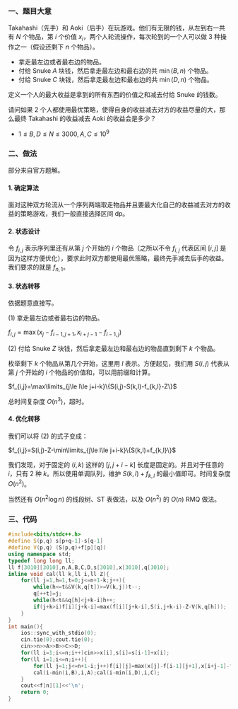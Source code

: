 ### 一、题目大意

Takahashi（先手）和 Aoki（后手）在玩游戏。他们有无限的钱，从左到右一共有 $N$ 个物品，第 $i$ 个价值 $x_i$，两个人轮流操作，每次轮到的一个人可以做 $3$ 种操作之一（假设还剩下 $n$ 个物品）。

- 拿走最左边或者最右边的物品。
- 付给 Snuke $A$ 块钱，然后拿走最左边和最右边的共 $\min(B,n)$ 个物品。
- 付给 Snuke $C$ 块钱，然后拿走最左边和最右边的共 $\min(D,n)$ 个物品。

定义一个人的最大收益是拿到的所有东西的价值之和减去付给 Snuke 的钱数。

请问如果 $2$ 个人都使用最优策略，使得自身的收益减去对方的收益尽量的大，那么最终 Takahashi 的收益减去 Aoki 的收益会是多少？

- $1\le B,D\le N\le 3000,A,C\le 10^9$

### 二、做法

部分来自官方题解。

#### 1. 确定算法

面对这种双方轮流从一个序列两端取走物品并且要最大化自己的收益减去对方的收益的策略游戏，我们一般直接选择区间 dp。

#### 2. 状态设计

令 $f_{i,j}$ 表示序列里还有从第 $j$ 个开始的 $i$ 个物品（之所以不令 $f_{i,j}$ 代表区间 $[i,j]$ 是因为这样方便优化），要求此时双方都使用最优策略，最终先手减去后手的收益。我们要求的就是 $f_{n,1}$。

#### 3. 状态转移

依据题意直接写。

$(1)$ 拿走最左边或者最右边的物品。

$f_{i,j}=\max(x_j-f_{i-1,j+1},x_{i+j-1}-f_{i-1,j})$


$(2)$ 付给 Snuke $Z$ 块钱，然后拿走最左边和最右边的物品直到剩下 $k$ 个物品。

枚举剩下 $k$ 个物品从第几个开始，这里用 $l$ 表示。方便起见，我们用 $S(i,j)$ 代表从第 $j$ 个开始的 $i$ 个物品的价值和，可以用前缀和计算。

$f_{i,j}=\max\limits_{j\le l\le j+i-k}\{S(i,j)-S(k,l)-f_{k,l}-Z\}$

总时间复杂度 $O(n^3)$，超时。

#### 4. 优化转移

我们可以将 $(2)$ 的式子变成：

$f_{i,j}=S(i,j)-Z-\min\limits_{j\le l\le j+i-k}\{S(k,l)+f_{k,l}\}$

我们发现，对于固定的 $(i,k)$ 这样的 $[j,j+i-k]$ 长度是固定的。并且对于任意的 $i$，只有 $2$ 种 $k$。所以使用单调队列，维护 $S(k,l)+f_{k,l}$ 的最小值即可。时间复杂度 $O(n^2)$。

当然还有 $O(n^2\log n)$ 的线段树、ST 表做法，以及 $O(n^2)$ 的 $O(n)$ RMQ 做法。

### 三、代码

```cpp
#include<bits/stdc++.h>
#define S(p,q) s[p+q-1]-s[q-1]
#define V(p,q) (S(p,q)+f[p][q])
using namespace std;
typedef long long ll;
ll f[3010][3010],n,A,B,C,D,s[3010],x[3010],q[3010];
inline void cal(ll k,ll i,ll Z){
	for(ll j=1,h=1,t=0;j<=n+1-k;j++){
		while(h<=t&&V(k,q[t])>=V(k,j))t--;
		q[++t]=j;
		while(h<t&&q[h]<j+k-i)h++;
		if(j+k>i)f[i][j+k-i]=max(f[i][j+k-i],S(i,j+k-i)-Z-V(k,q[h]));
	}
}
int main(){
	ios::sync_with_stdio(0);
	cin.tie(0);cout.tie(0);
	cin>>n>>A>>B>>C>>D;
	for(ll i=1;i<=n;i++)cin>>x[i],s[i]=s[i-1]+x[i];
	for(ll i=1;i<=n;i++){
		for(ll j=1;j<=n+1-i;j++)f[i][j]=max(x[j]-f[i-1][j+1],x[i+j-1]-f[i-1][j]);
		cal(i-min(i,B),i,A);cal(i-min(i,D),i,C);
	}
	cout<<f[n][1]<<'\n';
	return 0;
}
```